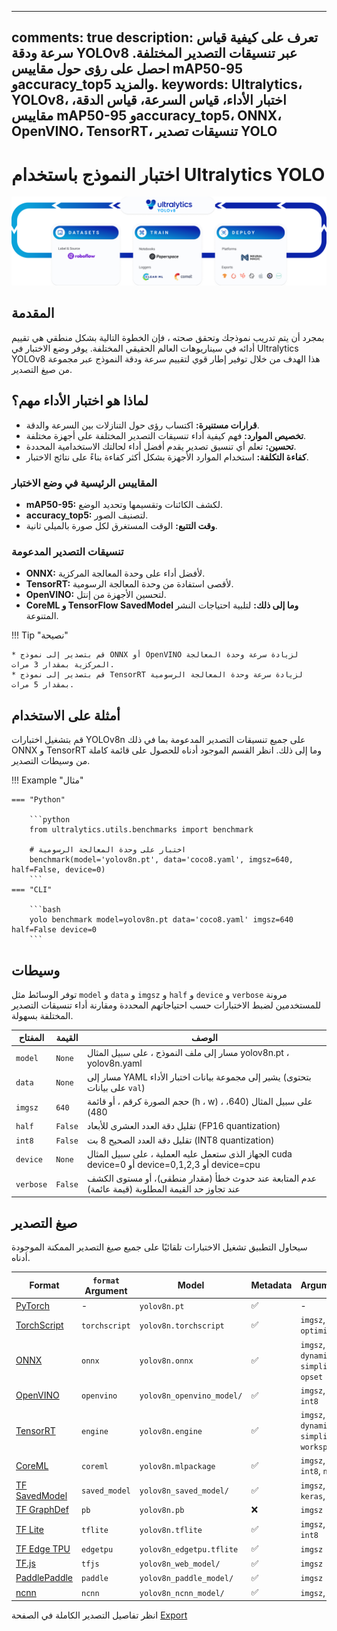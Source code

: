 ______________________________________________________________________

## comments: true description: تعرف على كيفية قياس سرعة ودقة YOLOv8 عبر تنسيقات التصدير المختلفة. احصل على رؤى حول مقاييس mAP50-95 وaccuracy_top5 والمزيد. keywords: Ultralytics، YOLOv8، اختبار الأداء، قياس السرعة، قياس الدقة، مقاييس mAP50-95 وaccuracy_top5، ONNX، OpenVINO، TensorRT، تنسيقات تصدير YOLO

# اختبار النموذج باستخدام Ultralytics YOLO

<img width="1024" src="https://github.com/ultralytics/assets/raw/main/yolov8/banner-integrations.png" alt="Ultralytics YOLO ecosystem and integrations">

## المقدمة

بمجرد أن يتم تدريب نموذجك وتحقق صحته ، فإن الخطوة التالية بشكل منطقي هي تقييم أدائه في سيناريوهات العالم الحقيقي المختلفة. يوفر وضع الاختبار في Ultralytics YOLOv8 هذا الهدف من خلال توفير إطار قوي لتقييم سرعة ودقة النموذج عبر مجموعة من صيغ التصدير.

## لماذا هو اختبار الأداء مهم؟

- **قرارات مستنيرة:** اكتساب رؤى حول التنازلات بين السرعة والدقة.
- **تخصيص الموارد:** فهم كيفية أداء تنسيقات التصدير المختلفة على أجهزة مختلفة.
- **تحسين:** تعلم أي تنسيق تصدير يقدم أفضل أداء لحالتك الاستخدامية المحددة.
- **كفاءة التكلفة:** استخدام الموارد الأجهزة بشكل أكثر كفاءة بناءً على نتائج الاختبار.

### المقاييس الرئيسية في وضع الاختبار

- **mAP50-95:** لكشف الكائنات وتقسيمها وتحديد الوضع.
- **accuracy_top5:** لتصنيف الصور.
- **وقت التتبع:** الوقت المستغرق لكل صورة بالميلي ثانية.

### تنسيقات التصدير المدعومة

- **ONNX:** لأفضل أداء على وحدة المعالجة المركزية.
- **TensorRT:** لأقصى استفادة من وحدة المعالجة الرسومية.
- **OpenVINO:** لتحسين الأجهزة من إنتل.
- **CoreML و TensorFlow SavedModel وما إلى ذلك:** لتلبية احتياجات النشر المتنوعة.

!!! Tip "نصيحة"

```
* قم بتصدير إلى نموذج ONNX أو OpenVINO لزيادة سرعة وحدة المعالجة المركزية بمقدار 3 مرات.
* قم بتصدير إلى نموذج TensorRT لزيادة سرعة وحدة المعالجة الرسومية بمقدار 5 مرات.
```

## أمثلة على الاستخدام

قم بتشغيل اختبارات YOLOv8n على جميع تنسيقات التصدير المدعومة بما في ذلك ONNX و TensorRT وما إلى ذلك. انظر القسم الموجود أدناه للحصول على قائمة كاملة من وسيطات التصدير.

!!! Example "مثال"

````
=== "Python"

    ```python
    from ultralytics.utils.benchmarks import benchmark

    # اختبار على وحدة المعالجة الرسومية
    benchmark(model='yolov8n.pt', data='coco8.yaml', imgsz=640, half=False, device=0)
    ```
=== "CLI"

    ```bash
    yolo benchmark model=yolov8n.pt data='coco8.yaml' imgsz=640 half=False device=0
    ```
````

## وسيطات

توفر الوسائط مثل `model` و `data` و `imgsz` و `half` و `device` و `verbose` مرونة للمستخدمين لضبط الاختبارات حسب احتياجاتهم المحددة ومقارنة أداء تنسيقات التصدير المختلفة بسهولة.

| المفتاح   | القيمة  | الوصف                                                                                             |
| --------- | ------- | ------------------------------------------------------------------------------------------------- |
| `model`   | `None`  | مسار إلى ملف النموذج ، على سبيل المثال yolov8n.pt ، yolov8n.yaml                                  |
| `data`    | `None`  | مسار إلى YAML يشير إلى مجموعة بيانات اختبار الأداء (بتحتوى على بيانات `val`)                      |
| `imgsz`   | `640`   | حجم الصورة كرقم ، أو قائمة (h ، w) ، على سبيل المثال (640، 480)                                   |
| `half`    | `False` | تقليل دقة العدد العشرى للأبعاد (FP16 quantization)                                                |
| `int8`    | `False` | تقليل دقة العدد الصحيح 8 بت (INT8 quantization)                                                   |
| `device`  | `None`  | الجهاز الذى ستعمل عليه العملية ، على سبيل المثال cuda device=0 أو device=0,1,2,3 أو device=cpu    |
| `verbose` | `False` | عدم المتابعة عند حدوث خطأ (مقدار منطقى)، أو مستوى الكشف عند تجاوز حد القيمة المطلوبة (قيمة عائمة) |

## صيغ التصدير

سيحاول التطبيق تشغيل الاختبارات تلقائيًا على جميع صيغ التصدير الممكنة الموجودة أدناه.

| Format                                                             | `format` Argument | Model                     | Metadata | Arguments                                           |
| ------------------------------------------------------------------ | ----------------- | ------------------------- | -------- | --------------------------------------------------- |
| [PyTorch](https://pytorch.org/)                                    | -                 | `yolov8n.pt`              | ✅        | -                                                   |
| [TorchScript](https://pytorch.org/docs/stable/jit.html)            | `torchscript`     | `yolov8n.torchscript`     | ✅        | `imgsz`, `optimize`                                 |
| [ONNX](https://onnx.ai/)                                           | `onnx`            | `yolov8n.onnx`            | ✅        | `imgsz`, `half`, `dynamic`, `simplify`, `opset`     |
| [OpenVINO](https://docs.openvino.ai/latest/index.html)             | `openvino`        | `yolov8n_openvino_model/` | ✅        | `imgsz`, `half`, `int8`                             |
| [TensorRT](https://developer.nvidia.com/tensorrt)                  | `engine`          | `yolov8n.engine`          | ✅        | `imgsz`, `half`, `dynamic`, `simplify`, `workspace` |
| [CoreML](https://github.com/apple/coremltools)                     | `coreml`          | `yolov8n.mlpackage`       | ✅        | `imgsz`, `half`, `int8`, `nms`                      |
| [TF SavedModel](https://www.tensorflow.org/guide/saved_model)      | `saved_model`     | `yolov8n_saved_model/`    | ✅        | `imgsz`, `keras`, `int8`                            |
| [TF GraphDef](https://www.tensorflow.org/api_docs/python/tf/Graph) | `pb`              | `yolov8n.pb`              | ❌        | `imgsz`                                             |
| [TF Lite](https://www.tensorflow.org/lite)                         | `tflite`          | `yolov8n.tflite`          | ✅        | `imgsz`, `half`, `int8`                             |
| [TF Edge TPU](https://coral.ai/docs/edgetpu/models-intro/)         | `edgetpu`         | `yolov8n_edgetpu.tflite`  | ✅        | `imgsz`                                             |
| [TF.js](https://www.tensorflow.org/js)                             | `tfjs`            | `yolov8n_web_model/`      | ✅        | `imgsz`                                             |
| [PaddlePaddle](https://github.com/PaddlePaddle)                    | `paddle`          | `yolov8n_paddle_model/`   | ✅        | `imgsz`                                             |
| [ncnn](https://github.com/Tencent/ncnn)                            | `ncnn`            | `yolov8n_ncnn_model/`     | ✅        | `imgsz`, `half`                                     |

انظر تفاصيل التصدير الكاملة في الصفحة [Export](https://docs.ultralytics.com/modes/export/)

